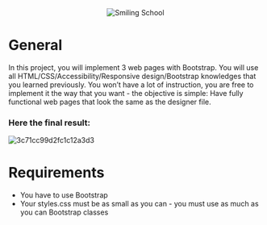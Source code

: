 <div align="center">
  <img src="https://capsule-render.vercel.app/api?type=waving&height=300&color=gradient&text=Smiling%20School&fontColor=FFFFFF" alt="Smiling School"/>
</div>

# General

In this project, you will implement 3 web pages with Bootstrap. You will use all HTML/CSS/Accessibility/Responsive design/Bootstrap knowledges that you learned previously.
You won’t have a lot of instruction, you are free to implement it the way that you want - the objective is simple: Have fully functional web pages that look the same as the designer file.

### Here the final result:

![3c71cc99d2fc1c12a3d3](https://github.com/chris85gillis/atlas-smiling-school/assets/126268722/cfd7367e-1a37-40d3-a792-ab3f3f840bf6)

# Requirements

- You have to use Bootstrap
- Your styles.css must be as small as you can - you must use as much as you can Bootstrap classes
